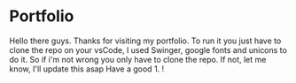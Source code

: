 # Portfolio
Hello there guys.
Thanks for visiting my portfolio. 
To run it you just have to clone the repo on your vsCode, I used Swinger, google fonts and unicons to do it. So if i'm not wrong you only have to clone the repo.
If not, let me know, I'll update this asap
Have a good 1. !
